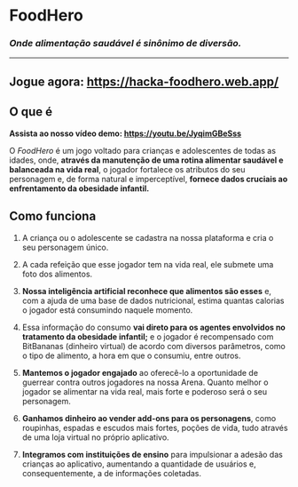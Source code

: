# FoodHero

### _Onde alimentação saudável é sinônimo de diversão._

---

## Jogue agora: <https://hacka-foodhero.web.app/>

## O que é

**Assista ao nosso vídeo demo: <https://youtu.be/JyqimGBeSss>**

O _FoodHero_ é um jogo voltado para crianças e adolescentes de todas as idades, onde, **através da manutenção de uma rotina alimentar saudável e balanceada na vida real**, o jogador fortalece os atributos do seu personagem e, de forma natural e imperceptível, **fornece dados cruciais ao enfrentamento da obesidade infantil.**

## Como funciona

1. A criança ou o adolescente se cadastra na nossa plataforma e cria o seu personagem único.

2. A cada refeição que esse jogador tem na vida real, ele submete uma foto dos alimentos.

3. **Nossa inteligência artificial reconhece que alimentos são esses** e, com a ajuda de uma base de dados nutricional, estima quantas calorias o jogador está consumindo naquele momento.

4. Essa informação do consumo **vai direto para os agentes envolvidos no tratamento da obesidade infantil;** e o jogador é recompensado com BitBananas (dinheiro virtual) de acordo com diversos parâmetros, como o tipo de alimento, a hora em que o consumiu, entre outros.

5. **Mantemos o jogador engajado** ao oferecê-lo a oportunidade de guerrear contra outros jogadores na nossa Arena. Quanto melhor o jogador se alimentar na vida real, mais forte e poderoso será o seu personagem.

6. **Ganhamos dinheiro ao vender add-ons para os personagens**, como roupinhas, espadas e escudos mais fortes, poções de vida, tudo através de uma loja virtual no próprio aplicativo.

7. **Integramos com instituições de ensino** para impulsionar a adesão das crianças ao aplicativo, aumentando a quantidade de usuários e, consequentemente, a de informações coletadas.
